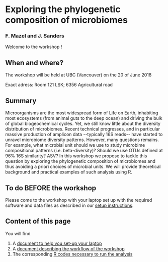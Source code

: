 # Exploring the phylogenetic composition of microbiomes
### F. Mazel and J. Sanders

Welcome to the workshop !

## When and where? 
The workshop will be held at UBC (Vancouver) on the 20 of June 2018

Exact adress: Room 121 LSK; 6356 Agricultural road 

## Summary 

Microorganisms are the most widespread form of Life on Earth, inhabiting
most ecosystems (from animal guts to the deep ocean) and driving the bulk of global biogeochemical cycles. Yet, we still know little about the diversity distribution of microbiomes. Recent technical progresses, and in particular massive production of amplicon data --typically 16S reads-- have started to unravel microbiome diversity patterns. However, many questions remains. For example, what microbial unit should we use to study microbime compositional patterns (i.e. beta-diversity)? Should we use OTUs defined at 96% 16S similarity? ASV? In this workshop we propose to tackle this question by exploring the phylogenetic composition of microbiomes and thus avoiding a priori choices of microbial units. We will provide theoretical background and practical examples of such analysis using R.  


## To do BEFORE the workshop 

Please come to the workshop with your laptop set up with the required
software and data files as described in our [setup instructions](https://github.com/FloMazel/Microbiome_Phylo_Diversity_Workshop/blob/master/SetUp.Rmd).


## Content of this page

You will find 
1. A [document to help you set-up your laptop](https://github.com/FloMazel/Microbiome_Phylo_Diversity_Workshop/blob/master/SetUp.md)
2. A [document describing the workflow of the workshop](https://github.com/FloMazel/Microbiome_Phylo_Diversity_Workshop/blob/master/Workflow.Rmd)
3. The corresponding [R codes necessary to run the analysis](https://github.com/FloMazel/Microbiome_Phylo_Diversity_Workshop/blob/master/Main_R_script.R)


